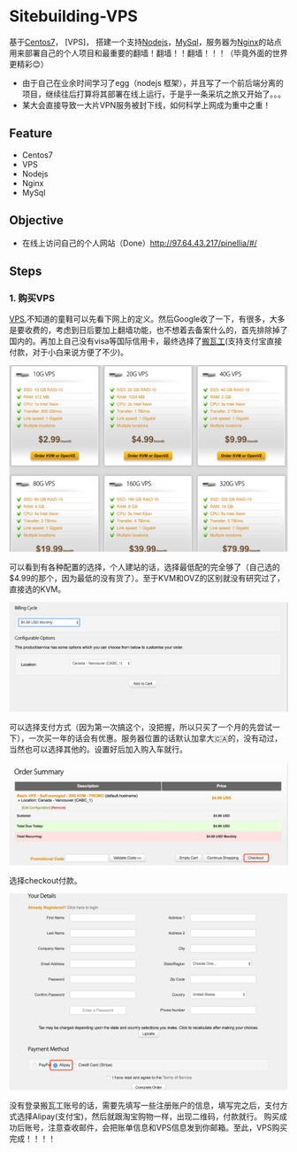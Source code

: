 # Sitebuilding-VPS

基于[Centos7](https://www.centos.org/)， [VPS]， 搭建一个支持[Nodejs](https://nodejs.org/zh-cn/)，[MySql](https://www.mysql.com/cn/)，服务器为[Nginx](https://nginx.org/en/)的站点用来部署自己的个人项目和最重要的翻墙！翻墙！！翻墙！！！（毕竟外面的世界更精彩😊）

- 由于自己在业余时间学习了egg（nodejs 框架），并且写了一个前后端分离的项目，继续往后打算将其部署在线上运行，于是乎一条采坑之旅又开始了。。。
- 某大会直接导致一大片VPN服务被封下线，如何科学上网成为重中之重！

## Feature

- Centos7
- VPS
- Nodejs
- Nginx
- MySql

## Objective

- 在线上访问自己的个人网站（Done）http://97.64.43.217/pinellia/#/

## Steps
### 1. 购买VPS
[VPS](https://zh.wikipedia.org/wiki/%E8%99%9A%E6%8B%9F%E4%B8%93%E7%94%A8%E6%9C%8D%E5%8A%A1%E5%99%A8),不知道的童鞋可以先看下网上的定义。然后Google收了一下，有很多，大多是要收费的，考虑到日后要加上翻墙功能，也不想着去备案什么的，首先排除掉了国内的。再加上自己没有visa等国际信用卡，最终选择了[搬瓦工](https://bandwagonhost.com/)(支持支付宝直接付款，对于小白来说方便了不少)。

![](./static/1.jpg)

可以看到有各种配置的选择，个人建站的话，选择最低配的完全够了（自己选的$4.99的那个，因为最低的没有货了）。至于KVM和OVZ的区别就没有研究过了，直接选的KVM。

![](./static/2.png)

可以选择支付方式（因为第一次搞这个，没把握，所以只买了一个月的先尝试一下），一次买一年的话会有优惠。服务器位置的话默认加拿大🇨🇦的，没有动过，当然也可以选择其他的。设置好后加入购入车就行。

![](./static/3.png)

选择checkout付款。

![](./static/4.png)

没有登录搬瓦工账号的话，需要先填写一些注册账户的信息，填写完之后，支付方式选择Alipay(支付宝)，然后就跟淘宝购物一样，出现二维码，付款就行。
购买成功后账号，注意查收邮件，会把账单信息和VPS信息发到你邮箱。至此，VPS购买完成！！！！
